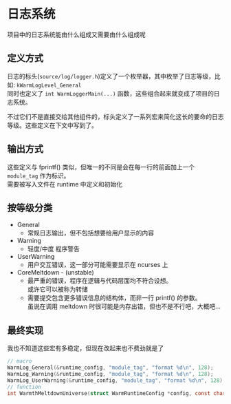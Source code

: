 # 日志系统

项目中的日志系统能由什么组成又需要由什么组成呢

## 定义方式

日志的标头(`source/log/logger.h`)定义了一个枚举器，其中枚举了日志等级，比如: `kWarmLogLevel_General`\
同时也定义了 `int WarmLoggerMain(...)` 函数，这些组合起来就变成了项目的日志系统。

不过它们不是直接交给其他组件的，标头定义了一系列宏来简化这长的要命的日志等级。这些定义在下文中写到了。

## 输出方式

这些定义与 fprintf() 类似，但唯一的不同是会在每一行的前面加上一个 `module_tag` 作为标识。\
需要被写入文件在 runtime 中定义和初始化

## 按等级分类

- General
  - 常规日志输出，但不包括想要给用户显示的内容
- Warning
  - 轻度/中度 程序警告
- UserWarning
  - 用户交互错误，这一部分可能需要显示在 ncurses 上
- CoreMeltdown - (unstable)
  - 最严重的错误，程序在逻辑与代码层面均不符合设想。\
    或许它可以被称为转储
  - 需要提交包含更多错误信息的结构体，而非一行 printf() 的参数。\
    虽说在调用 meltdown 时很可能是内存出错，但也不是不行吧，大概吧...

## 最终实现

我也不知道这些宏有多稳定，但现在改起来也不费劲就是了

```c
// macro
WarmLog_General(&runtime_config, "module_tag", "format %d\n", 128);
WarmLog_Warning(&runtime_config, "module_tag", "format %d\n", 128);
WarmLog_UserWarning(&runtime_config, "module_tag", "format %d\n", 128);
// function
int WarmthMeltdownUniverse(struct WarmRuntimeConfig *config, const char *format, ...);
```

